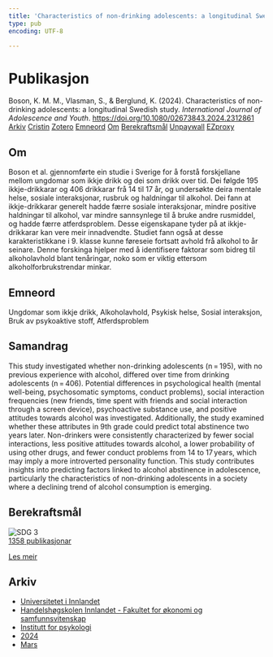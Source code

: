 ```yaml
---
title: 'Characteristics of non-drinking adolescents: a longitudinal Swedish study'
type: pub
encoding: UTF-8

---
```

<h1>Publikasjon</h1>
<article id="csl-bib-container-DM58GNCR" class="csl-bib-container">
  <div class="csl-bib-body"> <div class="csl-entry">Boson, K. M. M., Vlasman, S., &#38; Berglund, K. (2024). Characteristics of non-drinking adolescents: a longitudinal Swedish study. <i>International Journal of Adolescence and Youth</i>. <a href="https://doi.org/10.1080/02673843.2024.2312861">https://doi.org/10.1080/02673843.2024.2312861</a></div> </div>
  <div class="csl-bib-buttons">
    <a href="#taxonomy-article-DM58GNCR" alt="archive" class="csl-bib-button">Arkiv</a>
    <a href="https://app.cristin.no/results/show.jsf?id=2251517" alt="Cristin" class="csl-bib-button">Cristin</a>
    <a href="http://zotero.org/groups/5881554/items/DM58GNCR" alt="Zotero" class="csl-bib-button">Zotero</a>
    <a href="#keywords-article-DM58GNCR" alt="keywords" class="csl-bib-button">Emneord</a>
    <a href="#about-article-DM58GNCR" alt="about_pub" class="csl-bib-button">Om</a>
    <a href="#sdg-article-DM58GNCR" alt="sdg" class="csl-bib-button">Berekraftsmål</a>
    <a href="https://www.tandfonline.com/doi/pdf/10.1080/02673843.2024.2312861?needAccess=true" alt="Unpaywall" class="csl-bib-button">Unpaywall</a>
    <a href="https://www.tandfonline.com/doi/pdf/10.1080/02673843.2024.2312861?needAccess=true" alt="EZproxy" class="csl-bib-button">EZproxy</a>
  </div>
  <div id="csl-bib-meta-container-DM58GNCR"></div>
</article>
<div id="csl-bib-meta-DM58GNCR" class="csl-bib-meta">
  <article id="about-article-DM58GNCR" class="about_pub-article">
    <h1>Om</h1>
    Boson et al. gjennomførte ein studie i Sverige for å forstå forskjellane mellom ungdomar som ikkje drikk og dei som drikk over tid. Dei følgde 195 ikkje-drikkarar og 406 drikkarar frå 14 til 17 år, og undersøkte deira mentale helse, sosiale interaksjonar, rusbruk og haldningar til alkohol. Dei fann at ikkje-drikkarar generelt hadde færre sosiale interaksjonar, mindre positive haldningar til alkohol, var mindre sannsynlege til å bruke andre rusmiddel, og hadde færre atferdsproblem. Desse eigenskapane tyder på at ikkje-drikkarar kan vere meir innadvendte. Studiet fann også at desse karakteristikkane i 9. klasse kunne føreseie fortsatt avhold frå alkohol to år seinare. Denne forskinga hjelper med å identifisere faktorar som bidreg til alkoholavhold blant tenåringar, noko som er viktig ettersom alkoholforbrukstrendar minkar.
  </article>
  <article id="keywords-article-DM58GNCR" class="keywords-article">
    <h1>Emneord</h1>
    Ungdomar som ikkje drikk, Alkoholavhold, Psykisk helse, Sosial interaksjon, Bruk av psykoaktive stoff, Atferdsproblem
  </article>
  <article id="abstract-article-DM58GNCR" class="abstract-article">
    <h1>Samandrag</h1>
    This study investigated whether non-drinking adolescents (n = 195), with no previous experience with alcohol, differed over time from drinking adolescents (n = 406). Potential differences in psychological health (mental well-being, psychosomatic symptoms, conduct problems), social interaction frequencies (new friends, time spent with friends and social interaction through a screen device), psychoactive substance use, and positive attitudes towards alcohol was investigated. Additionally, the study examined whether these attributes in 9th grade could predict total abstinence two years later. Non-drinkers were consistently characterized by fewer social interactions, less positive attitudes towards alcohol, a lower probability of using other drugs, and fewer conduct problems from 14 to 17 years, which may imply a more introverted personality function. This study contributes insights into predicting factors linked to alcohol abstinence in adolescence, particularly the characteristics of non-drinking adolescents in a society where a declining trend of alcohol consumption is emerging.
  </article>
  <article id="sdg-article-DM58GNCR" class="sdg-article">
    <h1>Berekraftsmål</h1>
    <div class="sdg-container"><div id="sdg3" class="sdg">
        <img src="{{< params subfolder >}}images/sdg/sdg03_nn.png" class="image" alt="SDG 3">
        <div class="sdg-overlay">
          <a href="/nn/archive/?key=?sdg=3#archive" class="sdg-publication-count"><span>1358</span> publikasjonar</a>
          <p><a href="https://fn.no/om-fn/fns-baerekraftsmaal/god-helse-og-livskvalitet?lang=nno-NO" class="sdg-read-more">Les meir</a></p>
        </div>
      </div></div>
  </article>
  <article id="taxonomy-article-DM58GNCR" class="taxonomy-article">
    <h1>Arkiv</h1>
    <ul>
      <li>
        <a href="/nn/archive/?key=3DCRN523">Universitetet i Innlandet</a>
      </li>
      <li>
        <a href="/nn/archive/?key=DU8Q9LN9">Handelshøgskolen Innlandet - Fakultet for økonomi og samfunnsvitenskap</a>
      </li>
      <li>
        <a href="/nn/archive/?key=KTD9NXA8">Institutt for psykologi</a>
      </li>
      <li>
        <a href="/nn/archive/?key=LS3MUAPD">2024</a>
      </li>
      <li>
        <a href="/nn/archive/?key=8SBRM8D5">Mars</a>
      </li>
    </ul>
  </article>
</div>
